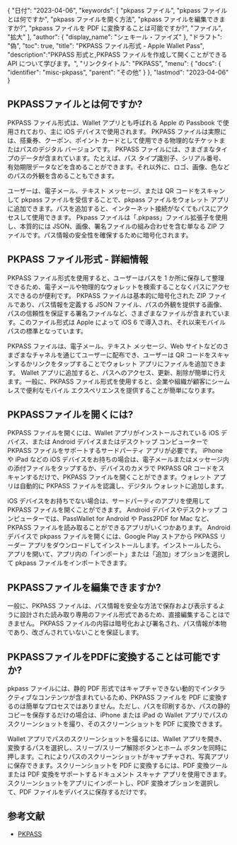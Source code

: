 {
"日付": "2023-04-06",
  "keywords": [
"pkpass ファイル",
"pkpass ファイルとは何ですか",
"pkpass ファイルを開く方法",
"pkpass ファイルを編集できますか?",
"pkpass ファイルを PDF に変換することは可能ですか?",
"ファイル",
"拡大"
],
  "author": {
"display_name": "シェキール・ファイズ"
},
"ドラフト": "偽",
"toc": true,
"title": "PKPASS ファイル形式 - Apple Wallet Pass",
  "description":"PKPASS 形式と,PKPASS ファイルを作成して開くことができる API について学びます。",
"リンクタイトル": "PKPASS",
  "menu": {
    "docs": {
      "identifier": "misc-pkpass",
"parent": "その他"
}
},
"lastmod": "2023-04-06"
}

## PKPASSファイルとは何ですか?

PKPASS ファイル形式は、Wallet アプリとも呼ばれる Apple の Passbook で使用されており、主に iOS デバイスで使用されます。 PKPASS ファイルは実際には、搭乗券、クーポン、ポイント カードとして使用できる物理的なチケットまたはパスのデジタル バージョンです。 PKPASS ファイルには、さまざまなタイプのデータが含まれています。たとえば、パス タイプ識別子、シリアル番号、有効期限データなどを含めることができます。それ以外に、ロゴ、画像、色などのパスの外観を含めることもできます。

ユーザーは、電子メール、テキスト メッセージ、または QR コードをスキャンして pkpass ファイルを受信することで、pkpass ファイルをウォレット アプリに追加できます。パスを追加すると、インターネット接続がなくてもパスにアクセスして使用できます。 Pkpass ファイルは「.pkpass」ファイル拡張子を使用し、本質的には JSON、画像、署名ファイルの組み合わせを含む単なる ZIP ファイルです。パス情報の安全性を確保するために暗号化されます。

## PKPASS ファイル形式 - 詳細情報

PKPASS ファイル形式を使用すると、ユーザーはパスを 1 か所に保存して整理できるため、電子メールや物理的なウォレットを検索することなくパスにアクセスできるのが便利です。 PKPASS ファイルは基本的に暗号化された ZIP ファイルであり、パス情報を定義する JSON ファイル、パスの外観を提供する画像、パスの信頼性を保証する署名ファイルなど、さまざまなファイルが含まれています。このファイル形式は Apple によって iOS 6 で導入され、それ以来モバイル パスの標準となっています。

PKPASS ファイルは、電子メール、テキスト メッセージ、Web サイトなどのさまざまなチャネルを通じてユーザーに配布でき、ユーザーは QR コードをスキャンするかリンクをタップすることでウォレット アプリにファイルを追加できます。 Wallet アプリに追加すると、パスへのアクセス、更新、削除が簡単に行えます。一般に、PKPASS ファイル形式を使用すると、企業や組織が顧客にシームレスで便利なモバイル エクスペリエンスを提供することが簡単になります。

## PKPASSファイルを開くには?

PKPASS ファイルを開くには、Wallet アプリがインストールされている iOS デバイス、または Android デバイスまたはデスクトップ コンピューターで PKPASS ファイルをサポートするサードパーティ アプリが必要です。 iPhone や iPad などの iOS デバイスをお持ちの場合は、電子メールまたはメッセージ内の添付ファイルをタップするか、デバイスのカメラで PKPASS QR コードをスキャンするだけで、PKPASS ファイルを開くことができます。ウォレット アプリは自動的に PKPASS ファイルを認識し、デジタル ウォレットに追加します。

iOS デバイスをお持ちでない場合は、サードパーティのアプリを使用して PKPASS ファイルを開くことができます。 Android デバイスやデスクトップ コンピューターでは、PassWallet for Android や Pass2PDF for Mac など、PKPASS ファイルを読み取ることができるアプリがいくつかあります。 Android デバイスで pkpass ファイルを開くには、Google Play ストアから PKPASS リーダー アプリをダウンロードしてインストールします。インストールしたら、アプリを開いて、アプリ内の「インポート」または「追加」オプションを選択して pkpass ファイルをインポートできます。

## PKPASSファイルを編集できますか?

一般に、PKPASS ファイルは、パス情報を安全な方法で保存および表示するように設計された読み取り専用のファイル形式であるため、直接編集することはできません。 PKPASS ファイルの内容は暗号化および署名され、パス情報が本物であり、改ざんされていないことを保証します。

## PKPASSファイルをPDFに変換することは可能ですか?

pkpass ファイルには、静的 PDF 形式ではキャプチャできない動的でインタラクティブなコンテンツが含まれているため、PKPASS ファイルを PDF に変換するのは簡単なプロセスではありません。ただし、パスを印刷するか、パスの静的コピーを保存するだけの場合は、iPhone または iPad の Wallet アプリでパスのスクリーンショットを撮り、そのスクリーンショットを PDF に変換できます。

Wallet アプリでパスのスクリーンショットを撮るには、Wallet アプリを開き、変換するパスを選択し、スリープ/スリープ解除ボタンとホーム ボタンを同時に押します。これによりパスのスクリーンショットがキャプチャされ、写真アプリに保存できます。スクリーンショットを PDF に変換するには、PDF 変換ツールまたは PDF 変換をサポートするドキュメント スキャナ アプリを使用できます。スクリーンショットをアプリにインポートし、PDF 変換オプションを選択して、PDF ファイルをデバイスに保存するだけです。

## 参考文献
* [PKPASS](https://en.wikipedia.org/wiki/PKPASS)

